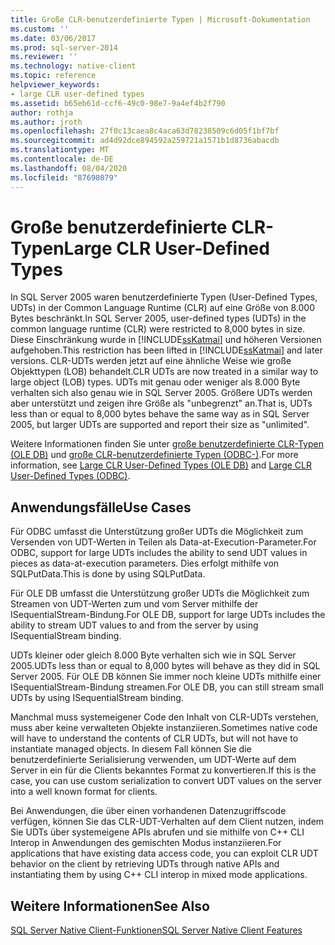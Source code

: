 ```yaml
---
title: Große CLR-benutzerdefinierte Typen | Microsoft-Dokumentation
ms.custom: ''
ms.date: 03/06/2017
ms.prod: sql-server-2014
ms.reviewer: ''
ms.technology: native-client
ms.topic: reference
helpviewer_keywords:
- large CLR user-defined types
ms.assetid: b65eb61d-ccf6-49c0-98e7-9a4ef4b2f790
author: rothja
ms.author: jroth
ms.openlocfilehash: 27f0c13caea8c4aca63d78238509c6d05f1bf7bf
ms.sourcegitcommit: ad4d92dce894592a259721a1571b1d8736abacdb
ms.translationtype: MT
ms.contentlocale: de-DE
ms.lasthandoff: 08/04/2020
ms.locfileid: "87698079"
---
```

# <a name="large-clr-user-defined-types"></a><span data-ttu-id="a3e1e-102">Große benutzerdefinierte CLR-Typen</span><span class="sxs-lookup"><span data-stu-id="a3e1e-102">Large CLR User-Defined Types</span></span>
  <span data-ttu-id="a3e1e-103">In SQL Server 2005 waren benutzerdefinierte Typen (User-Defined Types, UDTs) in der Common Language Runtime (CLR) auf eine Größe von 8.000 Bytes beschränkt.</span><span class="sxs-lookup"><span data-stu-id="a3e1e-103">In SQL Server 2005, user-defined types (UDTs) in the common language runtime (CLR) were restricted to 8,000 bytes in size.</span></span> <span data-ttu-id="a3e1e-104">Diese Einschränkung wurde in [!INCLUDE[ssKatmai](../../../includes/sskatmai-md.md)] und höheren Versionen aufgehoben.</span><span class="sxs-lookup"><span data-stu-id="a3e1e-104">This restriction has been lifted in [!INCLUDE[ssKatmai](../../../includes/sskatmai-md.md)] and later versions.</span></span> <span data-ttu-id="a3e1e-105">CLR-UDTs werden jetzt auf eine ähnliche Weise wie große Objekttypen (LOB) behandelt.</span><span class="sxs-lookup"><span data-stu-id="a3e1e-105">CLR UDTs are now treated in a similar way to large object (LOB) types.</span></span> <span data-ttu-id="a3e1e-106">UDTs mit genau oder weniger als 8.000 Byte verhalten sich also genau wie in SQL Server 2005. Größere UDTs werden aber unterstützt und zeigen ihre Größe als "unbegrenzt" an.</span><span class="sxs-lookup"><span data-stu-id="a3e1e-106">That is, UDTs less than or equal to 8,000 bytes behave the same way as in SQL Server 2005, but larger UDTs are supported and report their size as "unlimited".</span></span>  
  
 <span data-ttu-id="a3e1e-107">Weitere Informationen finden Sie unter [große benutzerdefinierte CLR-Typen &#40;OLE DB&#41;](../ole-db/large-clr-user-defined-types-ole-db.md) und [große CLR-benutzerdefinierte Typen &#40;ODBC-&#41;](../odbc/large-clr-user-defined-types-odbc.md).</span><span class="sxs-lookup"><span data-stu-id="a3e1e-107">For more information, see [Large CLR User-Defined Types &#40;OLE DB&#41;](../ole-db/large-clr-user-defined-types-ole-db.md) and [Large CLR User-Defined Types &#40;ODBC&#41;](../odbc/large-clr-user-defined-types-odbc.md).</span></span>  
  
## <a name="use-cases"></a><span data-ttu-id="a3e1e-108">Anwendungsfälle</span><span class="sxs-lookup"><span data-stu-id="a3e1e-108">Use Cases</span></span>  
 <span data-ttu-id="a3e1e-109">Für ODBC umfasst die Unterstützung großer UDTs die Möglichkeit zum Versenden von UDT-Werten in Teilen als Data-at-Execution-Parameter.</span><span class="sxs-lookup"><span data-stu-id="a3e1e-109">For ODBC, support for large UDTs includes the ability to send UDT values in pieces as data-at-execution parameters.</span></span> <span data-ttu-id="a3e1e-110">Dies erfolgt mithilfe von SQLPutData.</span><span class="sxs-lookup"><span data-stu-id="a3e1e-110">This is done by using SQLPutData.</span></span>  
  
 <span data-ttu-id="a3e1e-111">Für OLE DB umfasst die Unterstützung großer UDTs die Möglichkeit zum Streamen von UDT-Werten zum und vom Server mithilfe der ISequentialStream-Bindung.</span><span class="sxs-lookup"><span data-stu-id="a3e1e-111">For OLE DB, support for large UDTs includes the ability to stream UDT values to and from the server by using ISequentialStream binding.</span></span>  
  
 <span data-ttu-id="a3e1e-112">UDTs kleiner oder gleich 8.000 Byte verhalten sich wie in SQL Server 2005.</span><span class="sxs-lookup"><span data-stu-id="a3e1e-112">UDTs less than or equal to 8,000 bytes will behave as they did in SQL Server 2005.</span></span> <span data-ttu-id="a3e1e-113">Für OLE DB können Sie immer noch kleine UDTs mithilfe einer ISequentialStream-Bindung streamen.</span><span class="sxs-lookup"><span data-stu-id="a3e1e-113">For OLE DB, you can still stream small UDTs by using ISequentialStream binding.</span></span>  
  
 <span data-ttu-id="a3e1e-114">Manchmal muss systemeigener Code den Inhalt von CLR-UDTs verstehen, muss aber keine verwalteten Objekte instanziieren.</span><span class="sxs-lookup"><span data-stu-id="a3e1e-114">Sometimes native code will have to understand the contents of CLR UDTs, but will not have to instantiate managed objects.</span></span> <span data-ttu-id="a3e1e-115">In diesem Fall können Sie die benutzerdefinierte Serialisierung verwenden, um UDT-Werte auf dem Server in ein für die Clients bekanntes Format zu konvertieren.</span><span class="sxs-lookup"><span data-stu-id="a3e1e-115">If this is the case, you can use custom serialization to convert UDT values on the server into a well known format for clients.</span></span>  
  
 <span data-ttu-id="a3e1e-116">Bei Anwendungen, die über einen vorhandenen Datenzugriffscode verfügen, können Sie das CLR-UDT-Verhalten auf dem Client nutzen, indem Sie UDTs über systemeigene APIs abrufen und sie mithilfe von C++ CLI Interop in Anwendungen des gemischten Modus instanziieren.</span><span class="sxs-lookup"><span data-stu-id="a3e1e-116">For applications that have existing data access code, you can exploit CLR UDT behavior on the client by retrieving UDTs through native APIs and instantiating them by using C++ CLI interop in mixed mode applications.</span></span>  
  
## <a name="see-also"></a><span data-ttu-id="a3e1e-117">Weitere Informationen</span><span class="sxs-lookup"><span data-stu-id="a3e1e-117">See Also</span></span>  
 [<span data-ttu-id="a3e1e-118">SQL Server Native Client-Funktionen</span><span class="sxs-lookup"><span data-stu-id="a3e1e-118">SQL Server Native Client Features</span></span>](sql-server-native-client-features.md)  
  
  
